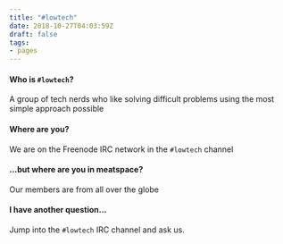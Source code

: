```yaml
---
title: "#lowtech"
date: 2018-10-27T04:03:59Z
draft: false 
tags:
- pages
---
```

#### Who is ```#lowtech```?
A group of tech nerds who like solving difficult problems using the most simple approach possible

#### Where are you?
We are on the Freenode IRC network in the ```#lowtech``` channel

#### ...but where are you in meatspace?
Our members are from all over the globe

#### I have another question...
Jump into the ```#lowtech``` IRC channel and ask us.

